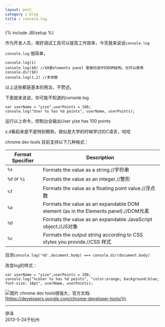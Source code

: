```yaml
---
layout: post
category : blog
title : console.log
---
```

{% include JB/setup %}

作为开发人员，用好调试工具可以提高工作效率，今天就来说说`console.log`

`console.log` 很简单，

	console.log(1)
	console.log($0) //$0是elements panel 里面你选中的DOM结构。也可以使用console.dir($0)
	console.log(1,2) //多参数 
	
以上这些都是基本的用法，不赘述。

下面就来说说，你可能不知道的console.log


	var userName = "yize",userPoints = 100;
	console.log("User %s has %d points", userName, userPoints);

运行以上命令，控制台会输出User yize has 100 points

$s,$d看起来是不是特别眼熟，貌似是大学的时候学过的C语言，哈哈

chrome dev tools 目前支持以下几种格式：

<table>
<thead>
<tr>
<th>Format Specifier</th>
<th>Description</th>
</tr>
</thead>
<tbody>
<tr>
<td><code>%s</code></td>
<td>Formats the value as a string.//字符串</td>
</tr>
<tr>
<td><code>%d</code> or <code>%i</code></td>
<td>Formats the value as an integer.//整形</td>
</tr>
<tr>
<td><code>%f</code></td>
<td>Formats the value as a floating point value.//浮点数</td>
</tr>
<tr>
<td><code>%o</code></td>
<td>Formats the value as an expandable DOM element (as in the Elements panel).//DOM元素</td>
</tr>
<tr>
<td><code>%O</code></td>
<td>Formats the value as an expandable JavaScript object.//JS对象</td>
</tr>
<tr>
<td><code>%c</code></td>
<td>Formats the output string according to CSS styles you provide.//CSS 样式</td>
</tr>
</tbody>
</table>

目测`console.log('%O',document.body) === console.dir(document.body)`

改变log的样式：

	var userName = "yize",userPoints = 100;
	console.log("%cUser %s has %d points", "color:orange; background:blue; font-size: 16pt", userName, userPoints);


![图片](http://ww3.sinaimg.cn/large/60ee1ef8gw1e4z9k9snadj218i03e75p.jpg)
chrome dev tools很强大，官方文档:[https://developers.google.com/chrome-developer-tools/]()

---
伊泽  
2013-5-24于杭州





